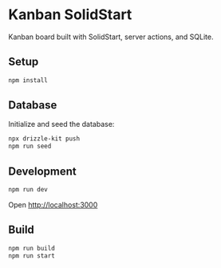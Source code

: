 # Kanban SolidStart

Kanban board built with SolidStart, server actions, and SQLite.

## Setup

```bash
npm install
```

## Database

Initialize and seed the database:

```bash
npx drizzle-kit push
npm run seed
```

## Development

```bash
npm run dev
```

Open [http://localhost:3000](http://localhost:3000)

## Build

```bash
npm run build
npm run start
```

